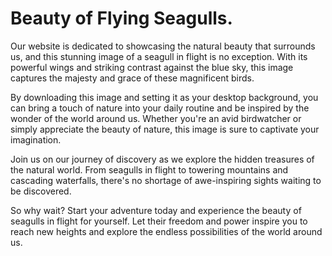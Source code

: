<!--font:Poppins-->

# Beauty of Flying Seagulls.

Our website is dedicated to showcasing the natural beauty that surrounds us, and this stunning image of a seagull in flight is no exception. With its powerful wings and striking contrast against the blue sky, this image captures the majesty and grace of these magnificent birds.

By downloading this image and setting it as your desktop background, you can bring a touch of nature into your daily routine and be inspired by the wonder of the world around us. Whether you're an avid birdwatcher or simply appreciate the beauty of nature, this image is sure to captivate your imagination.

Join us on our journey of discovery as we explore the hidden treasures of the natural world. From seagulls in flight to towering mountains and cascading waterfalls, there's no shortage of awe-inspiring sights waiting to be discovered.

So why wait? Start your adventure today and experience the beauty of seagulls in flight for yourself. Let their freedom and power inspire you to reach new heights and explore the endless possibilities of the world around us.

<!--

Write me markdown content of website with wallpaper:

"A close-up of a seagull in flight"

The header of the page should not be copy of the text but rather a real content of the website which is using this wallpaper.


---


# Seagull Wallpaper for Your Desktop

Decorate your desktop with this stunning close-up of a seagull in flight. The beautiful contrast of the blue sky against the white feathers of the seagull makes for a captivating wallpaper that will bring a touch of nature to your computer screen.

To download the wallpaper, simply click on the image and save it to your device. Whether you're working from home or just browsing the web, this seagull wallpaper is sure to brighten up your day and inspire your creativity.

So why wait? Download the seagull wallpaper today and let the beauty of nature soar across your desktop!


---


Heading should not include word "wallpaper". The website should not be about the wallpaper itself, wallpaper is just a related background, rewrite whole content.


---


# Discover the Beauty of Seagulls in Flight

Experience the thrill of nature with this stunning close-up of a seagull in flight. The image captures the grace and power of these magnificent birds as they soar through the sky against a backdrop of blue.

Our website is dedicated to bringing you closer to the wonders of nature, and this seagull image is just one example of the breathtaking beauty that surrounds us every day. Whether you're an avid birdwatcher or simply appreciate the majesty of the natural world, this image is sure to captivate your imagination.

So take a moment to download the image and make it your desktop background. Let the soaring seagull inspire you to reach new heights and explore the endless possibilities of the world around us. With its striking contrast and vivid colors, this image is the perfect way to add a touch of nature to your daily routine.

Join us on our journey of discovery and uncover the hidden treasures of the natural world. From seagulls in flight to majestic mountains and roaring waterfalls, there's no shortage of awe-inspiring sights waiting to be explored. So why wait? Start your adventure today and experience the wonder of nature for yourself!


---


Heading is too long, rewrite whole content.


---


# Experience the Majesty of Seagulls in Flight

Our website is dedicated to bringing you closer to the wonders of nature, and this stunning close-up of a seagull in flight is just one example of the breathtaking beauty that surrounds us every day.

With its graceful wings and powerful presence, the seagull is a symbol of freedom and inspiration. This image captures the majesty of these magnificent birds as they soar through the sky against a backdrop of blue.

By downloading this image and making it your desktop background, you can bring a touch of nature into your daily routine and be reminded of the endless possibilities of the world around us. Whether you're an avid birdwatcher or simply appreciate the beauty of the natural world, this image is sure to captivate your imagination.

Join us on our journey of discovery and uncover the hidden treasures of the natural world. From seagulls in flight to majestic mountains and roaring waterfalls, there's no shortage of awe-inspiring sights waiting to be explored. So why wait? Start your adventure today and experience the wonder of nature for yourself!


---


Heading is too long, rewrite whole content.


---


# Discover the Beauty of Seagulls in Flight

Our website is dedicated to showcasing the natural beauty that surrounds us, and this stunning image of a seagull in flight is no exception. With its powerful wings and striking contrast against the blue sky, this image captures the majesty and grace of these magnificent birds.

By downloading this image and setting it as your desktop background, you can bring a touch of nature into your daily routine and be inspired by the wonder of the world around us. Whether you're an avid birdwatcher or simply appreciate the beauty of nature, this image is sure to captivate your imagination.

Join us on our journey of discovery as we explore the hidden treasures of the natural world. From seagulls in flight to towering mountains and cascading waterfalls, there's no shortage of awe-inspiring sights waiting to be discovered.

So why wait? Start your adventure today and experience the beauty of seagulls in flight for yourself. Let their freedom and power inspire you to reach new heights and explore the endless possibilities of the world around us.


---


Write me a Google font which is best fitting for the website.

Pick from the list:
- Great Vibes
- Inter
- Raleway
- Lato
- Lobster
- IBM Plex Sans
- Open Sans
- Alegreya
- Poppins
- Roboto
- Montserrat
- Dancing Script
- Barlow Condensed
- Orbitron
- Playfair Display
- Exo 2
- Futura


Write just the font name nothing else.


---


Poppins

-->
